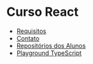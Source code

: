 # Curso React

* [Requisitos](./requisitos.md)
* [Contato](./contato.md)
* [Repositórios dos Alunos](./repositorios.md)
* [Playground TypeScript](https://github.com/juninmd/typescript-unifacef)